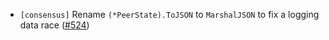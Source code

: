 - `[consensus]` Rename `(*PeerState).ToJSON` to `MarshalJSON` to fix a logging data race
  ([\#524](https://github.com/KYVENetwork/cometbft/v38/pull/524))
